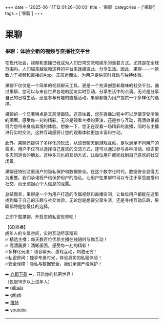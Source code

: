 +++
date = '2025-06-11T12:01:26+08:00'
title = '果聊'
categories = ['果聊']
tags = ['果聊']
+++

# 果聊

### 果聊：体验全新的视频与直播社交平台

在现代社会，视频和直播已经成为人们日常交流和娱乐的重要方式。尤其是在全球范围内，人们越来越依赖这样的平台来连接彼此、分享生活。因此，果聊——一款致力于视频和直播的App，正应运而生，为用户提供实时互动与独特体验。

果聊不仅仅是一个简单的视频聊天工具，更是一个充满创意和趣味的社交平台。通过果聊，您可以与来自世界各地的朋友实时互动，分享生活中的点滴。无论是分享自己的日常生活，还是参与有趣的直播活动，果聊都能为用户提供一个多样化的选择。

果聊的一个显著特点是其高清画质。这意味着，您在直播过程中可以尽情享受清晰的画面，感受每一刻的精彩。无论是观看主播的表演，还是参与互动，高清效果都将为您带来身临其境的体验。想象一下，您正在观看一场精彩的直播，同时与主播进行实时交流，这种互动感将让您的观看体验更加丰富和生动。

此外，果聊还提供了多样化的玩法，从语音聊天到游戏互动，足以满足不同用户的需求。用户不仅可以选择自己喜欢的交流方式，还可以通过参与各种活动，结识更多志同道合的朋友。这种多元化的互动方式，让每位用户都能找到自己喜欢的社交场景。

果聊还特别注重用户的隐私保护和数据安全。在这个数字化时代，数据安全显得尤为重要。我们承诺将严格保护用户的隐私，让用户在果聊中可以专注于享受直播和社交，而无须担心个人信息的泄露。

总结而言，果聊是一个为用户打造的专属视频和直播空间，让每位用户都能在这里找到属于自己的乐趣与社交体验。无论您是想要分享生活，还是寻找互动乐趣，果聊都将是您最佳的选择。

立即下载果聊，开启您的私密世界吧！

【6D直播】  
成年人的专属空间，实时互动尽享精彩  
🔥 精选主播：每天数百位优质主播在线随时与你互动！  
🔥 高清画质：清晰画面，感受每一刻的精彩！  
🔥多样化玩法：语音聊天、游戏互动，刺激无穷！  
🔥私密房间：独享专属时光，体验真实的私密体验！  
🔥安全保障：隐私与数据安全，我们承诺严格保护！  

➡️ [立即下载](https://down123.s3.ap-east-1.amazonaws.com/down/down.html?channelCode=blog) ⬅️，开启你的私密世界！  
（仅限18岁以上成年人）  
➡️ [github](https://aldult-live.github.io/)  
➡️ [gitlab](https://seo-09598d.gitlab.io/)  
➡️ [推特](https://x.com/wegame33)  
➡️ [youtube](https://www.youtube.com/@6Dlive)

---
